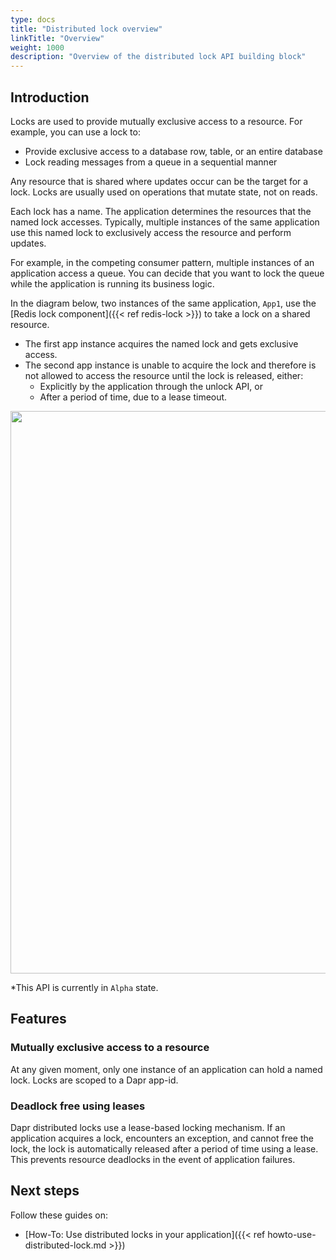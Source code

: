 ```yaml
---
type: docs
title: "Distributed lock overview"
linkTitle: "Overview"
weight: 1000
description: "Overview of the distributed lock API building block"
---
```


## Introduction
Locks are used to provide mutually exclusive access to a resource. For example, you can use a lock to:

- Provide exclusive access to a database row, table, or an entire database
- Lock reading messages from a queue in a sequential manner

Any resource that is shared where updates occur can be the target for a lock. Locks are usually used on operations that mutate state, not on reads.

Each lock has a name. The application determines the resources that the named lock accesses. Typically, multiple instances of the same application use this named lock to exclusively access the resource and perform updates. 

For example, in the competing consumer pattern, multiple instances of an application access a queue. You can decide that you want to lock the queue while the application is running its business logic.

In the diagram below, two instances of the same application, `App1`, use the [Redis lock component]({{< ref redis-lock >}}) to take a lock on a shared resource. 

- The first app instance acquires the named lock and gets exclusive access. 
- The second app instance is unable to acquire the lock and therefore is not allowed to access the resource until the lock is released, either:
   - Explicitly by the application through the unlock API, or 
   - After a period of time, due to a lease timeout. 

<img src="/images/lock-overview.png" width=900>

*This API is currently in `Alpha` state.

## Features

### Mutually exclusive access to a resource
At any given moment, only one instance of an application can hold a named lock. Locks are scoped to a Dapr app-id.

### Deadlock free using leases
Dapr distributed locks use a lease-based locking mechanism. If an application acquires a lock, encounters an exception, and cannot free the lock, the lock is automatically released after a period of time using a lease. This prevents resource deadlocks in the event of application failures.

## Next steps
Follow these guides on:
- [How-To: Use distributed locks in your application]({{< ref howto-use-distributed-lock.md >}})

